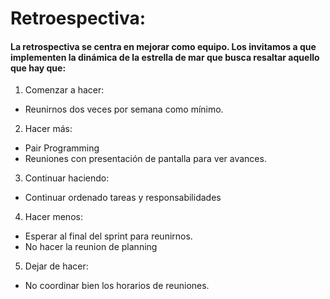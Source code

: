 # Retroespectiva:

#### La retrospectiva se centra en mejorar como equipo. Los invitamos a que implementen la dinámica de la estrella de mar que busca resaltar aquello que hay que:

1. Comenzar a hacer:

 - Reunirnos dos veces por semana como mínimo.

2. Hacer más:

 - Pair Programming 
 - Reuniones con presentación de pantalla para ver avances.

3. Continuar haciendo:

 - Continuar ordenado tareas y responsabilidades

4. Hacer menos:

 - Esperar al final del sprint para reunirnos.
 - No hacer la reunion de planning 
 
5. Dejar de hacer:

 - No coordinar bien los horarios de reuniones.
